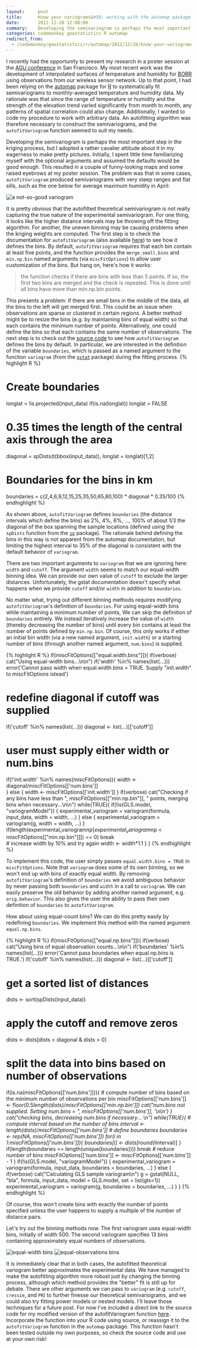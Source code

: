 ```yaml
---
layout:     post
title:      Know your variograms&#58; working with the automap package
date:       2012-12-28 12:00:00
summary:    Developing the semivariogram is perhaps the most important step in the kriging process, and a cavalier attitude can result in funny-looking maps and some raised eyebrows.
categories: codemonkey geostatistics R automap
redirect_from:
  - /codemonkey/geostatistics/r/automap/2012/12/28/know-your-variograms/
---
```


I recently had the opportunity to present my research in a poster session at the <a href="http://fallmeeting.agu.org/2012/">AGU conference</a> in San Francisco. My most recent work was the development of interpolated surfaces of temperature and humidity for <a href="http://www.blueoakranchreserve.org">BORR</a> using observations from our wireless sensor network. Up to that point, I had been relying on the <a href="http://cran.r-project.org/web/packages/automap/index.html">automap</a> package for <a href="http://www.r-project.org/">R</a> to systematically fit semivariograms to monthly-averaged temperature and humidity data. My rationale was that since the range of temperature or humidity and the strength of the elevation trend varied significantly from month to month, any patterns of spatial correlation could also change. Additionally, I wanted to code my procedure to work with arbitrary data. An autofitting algorithm was therefore necessary to construct the semivariograms, and the `autofitVariogram` function seemed to suit my needs.

Developing the semivariogram is perhaps the most important step in the kriging process, but I adopted a rather cavalier attitude about it in my eagerness to make pretty pictures. Initially, I spent little time familiarizing myself with the optional arguments and assumed the defaults would be good enough. This resulted in a couple of funny-looking maps and some raised eyebrows at my poster session. The problem was that in some cases, `autofitVariogram` produced semivariograms with very steep ranges and flat sills, such as the one below for average maximum humidity in April:

![a not-so-good variogram](/images/2012-12-28-humidity_avgmax_2011-04_KEDvariogram.png)

It is pretty obvious that the autofitted theoretical semivariogram is not really capturing the true nature of the experimental semivariogram. For one thing, it looks like the higher distance intervals may be throwing off the fitting algorithm. For another, the uneven binning may be causing problems when the kriging weights are computed. The first step is to check the documentation for `autofitVariogram` (also available <a href="http://www.inside-r.org/packages/cran/automap/docs/autofitVariogram">here</a>) to see how it defines the bins. By default, `autofitVariogram` requires that each bin contain at least five points, and the function provides the `merge.small.bins` and `min.np.bin` named arguments  (via `miscFitOptions`) to allow user customization of the bins. But hang on, here's how it works:

<blockquote>
the function checks if there are bins with less than 5 points. If so, the first two bins are merged and the check is repeated. This is done until all bins have more than min.np.bin points.
</blockquote>

This presents a problem: if there are small bins in the middle of the data, all the bins to the left will get merged first. This could be an issue when observations are sparse or clustered in certain regions. A better method might be to resize the bins (e.g. by maintaining bins of equal width) so that each contains the minimum number of points. Alternatively, one could define the bins so that each contains the same number of observations. The next step is to check out the <a href="https://bitbucket.org/paulhiemstra/automap">source code</a> to see how `autofitVariogram` defines the bins by default. In particular, we are interested in the definition of the variable `boundaries`, which is passed as a named argument to the function `variogram` (from the <a href="http://cran.r-project.org/web/packages/gstat/index.html">`gstat`</a> package) during the fitting process.
{% highlight R %}
# Create boundaries
longlat = !is.projected(input_data)
if(is.na(longlat)) longlat = FALSE
# 0.35 times the length of the central axis through the area
diagonal = spDists(t(bbox(input_data)), longlat = longlat)[1,2]
# Boundaries for the bins in km
boundaries = c(2,4,6,9,12,15,25,35,50,65,80,100) * 
             diagonal * 0.35/100
{% endhighlight %}

As shown above, `autofitVariogram` defines `boundaries` (the distance intervals which define the bins) as 2%, 4%, 6%, ..., 100% of about 1/3 the diagonal of the box spanning the sample locations (defined using the `spDists` function from the [`sp`](http://cran.r-project.org/web/packages/sp/index.html) package). The rationale behind defining the bins in this way is not apparent from the automap documentation, but limiting the highest interval to 35% of the diagonal is consistent with the default behavior of `variogram`.

There are two important arguments to `variogram` that we are ignoring here: `width` and `cutoff`. The argument `width` seems to match our equal-width binning idea. We can provide our own value of `cutoff` to exclude the larger distances. Unfortunately, the gstat documentation doesn't specify what happens when we provide `cutoff` and/or `width` in addition to `boundaries`.

No matter what, trying out different binning methods requires modifying `autofitVariogram`'s definition of `boundaries`. For using equal-width bins while maintaining a minimum number of points, We can skip the definition of `boundaries` entirely. We instead iteratively increase the value of `width` (thereby decreasing the number of bins) until every bin contains at least the number of points defined by `min.np.bin`. Of course, this only works if either an initial bin width (via a new named argument, `init.width`) or a starting number of bins (through another named argument, `num.bins`) is supplied.

{% highlight R %}
if(miscFitOptions[["equal.width.bins"]]){
  if(verbose) cat("Using equal-width bins...\n\n")
  if('width' %in% names(list(...))) error('Cannot pass width when equal.width.bins = TRUE. Supply "init.width" to miscFitOptions istead')
  # redefine diagonal if cutoff was supplied
  if('cutoff' %in% names(list(...))) diagonal <- list(...)[['cutoff']]
  # user must supply either width or num.bins
  if(!'init.width' %in% names(miscFitOptions)){
    width <- diagonal/miscFitOptions[['num.bins']]        
  } else {
    width <- miscFitOptions[['init.width']]
  }
  if(verbose) cat("Checking if any bins have less than ", miscFitOptions[["min.np.bin"]], " points, merging bins when necessary...\n\n")
  while(TRUE){
    if(!is(GLS.model, "variogramModel")) {
      experimental_variogram = variogram(formula, input_data, width = width, ...)
    } else {
      experimental_variogram = variogram(g, width = width, ...)
    }
    if(length(experimental_variogram$np[experimental_variogram$np < miscFitOptions[["min.np.bin"]]]) == 0) break            
    # increase width by 10% and try again
    width <- width*1.1
  }
}
{% endhighlight %}

To implement this code, the user simply passes `equal.width.bins = TRUE` in `miscFitOptions`. Note that `variogram` does some of its own binning, so we won't end up with bins of exactly equal width. By removing `autofitVariogram`'s definition of `boundaries` we avoid ambiguous behavior by never passing both `boundaries` and `width` in a call to `variogram`. We can easily preserve the old behavior by adding another named argument, e.g. `orig.behavior`. This also gives the user the ability to pass their own definition of `boundaries` to `autofitVariogram`.

How about using equal-count bins? We can do this pretty easily by redefining `boundaries`. We implement this method with the named argument `equal.np.bins`.

{% highlight R %}
if(miscFitOptions[["equal.np.bins"]]){
  if(verbose) cat("Using bins of equal observation counts...\n\n")
  if('boundaries' %in% names(list(...))) error('Cannot pass boundaries when equal.np.bins is TRUE.')
  if('cutoff' %in% names(list(...))) diagonal <- list(...)[['cutoff']]
  # get a sorted list of distances 
  dists <- sort(spDists(input_data))
  # apply the cutoff and remove zeros
  dists <- dists[dists < diagonal &amp; dists &gt; 0]
  # split the data into bins based on number of observations
  if(is.na(miscFitOptions[['num.bins']])){
    # compute number of bins based on the minimum number of observations per bin
    miscFitOptions[['num.bins']] <- floor(0.5*length(dists)/miscFitOptions[['min.np.bin']])
    cat("num.bins not supplied. Setting num.bins = ", miscFitOptions[['num.bins']], '\n\n')
  }
  cat("checking bins, decreasing num.bins if necessary... \n")
  while(TRUE){
    # compute interval based on the number of bins
    interval <- length(dists)/miscFitOptions[['num.bins']]
    # define boundaries
    boundaries <- rep(NA, miscFitOptions[['num.bins']])
    for(i in 1:miscFitOptions[['num.bins']]){
      boundaries[i] <- dists[round(i*interval)]
    }
    if(length(boundaries == length(unique(boundaries)))) break
    # reduce number of bins
    miscFitOptions[['num.bins']] <- miscFitOptions[['num.bins']] - 1 
  }
  if(!is(GLS.model, "variogramModel")) {
    experimental_variogram = variogram(formula, input_data, boundaries = boundaries, ...)
  } else {
    if(verbose) cat("Calculating GLS sample variogram\n")
    g = gstat(NULL, "bla", formula, input_data, model = GLS.model, set = list(gls=1))
    experimental_variogram = variogram(g, boundaries = boundaries, ...)
  }
}
{% endhighlight %}

Of course, this won't create bins with exactly the number of points specified unless the user happens to supply a multiple of the number of distance pairs.

Let's try out the binning methods now. The first variogram uses equal-width bins, initially of width 500. The second variogram specifies 13 bins containing approximately equal numbers of observations.

![equal-width bins](/images/2012-12-28-humidity_avgmax_experimental_variogram_equal_width__bin_init_width500.png)
![equal-observations bins](/images/2012-12-28-humidity_avgmax_autofit_variogram_equal_np__bin_num_bins13.png)


It is immediately clear that in both cases, the autofitted theoretical variogram better approximates the experimental data. We have managed to make the autofitting algorithm more robust just by changing the binning process, although which method provides the "better" fit is still up for debate. There are other arguments we can pass to `variogram` (e.g. `cutoff`, `cressie`, and `PR`) to further finesse our theoretical semivariograms, and we could also try fitting power models or nested models. I'll leave those techniques  for a future post. For now I've included a direct link to the source code for my modified version of the autofitVariogram function [here](https://github.com/mkoohafkan/UCBcode-R/blob/master/Borr-kriging/borr-autofitmod.R). Incorporate the function into your R code using source, or reassign it to the `autofitVariogram` function in the `automap` package. This function hasn't been tested outside my own purposes, so check the source code and use at your own risk!
